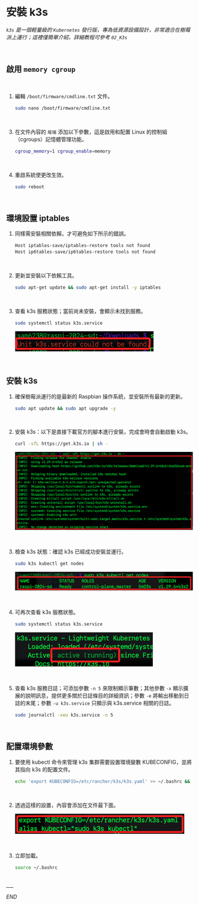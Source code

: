 # 安裝 k3s

_`k3s` 是一個輕量級的 `Kubernetes` 發行版，專為低資源設備設計，非常適合在樹莓派上運行；這裡僅簡單介紹，詳細教程可參考 `02_K3s`_

<br>

## 啟用 `memory cgroup`

<br>

1. 編輯 `/boot/firmware/cmdline.txt` 文件。

    ```bash
    sudo nano /boot/firmware/cmdline.txt
    ```

<br>

3. 在文件內容的 `尾端` 添加以下參數，這是啟用和配置 Linux 的控制組（cgroups）記憶體管理功能。

    ```bash
    cgroup_memory=1 cgroup_enable=memory
    ```

<br>

4. 重啟系統使更改生效。

    ```bash
    sudo reboot
    ```

<br>

## 環境設置 iptables 

1. 同樣需安裝相關依賴，才可避免如下所示的錯誤。

    ```bash
    Host iptables-save/iptables-restore tools not found
    Host ip6tables-save/ip6tables-restore tools not found
    ```

<br>

2. 更新並安裝以下依賴工具。

    ```bash
    sudo apt-get update && sudo apt-get install -y iptables
    ```

<br>

3. 查看 k3s 服務狀態；當前尚未安裝，會顯示未找到服務。

    ```bash
    sudo systemctl status k3s.service
    ```

    ![](images/img_33.png)

<br>

## 安裝 k3s

1. 確保樹莓派運行的是最新的 Raspbian 操作系統，並安裝所有最新的更新。

    ```bash
    sudo apt update && sudo apt upgrade -y
    ```

<br>

2. 安裝 k3s：以下是直接下載官方的腳本進行安裝，完成會時會自動啟動 k3s。

    ```bash
    curl -sfL https://get.k3s.io | sh -
    ```

    ![](images/img_10.png)

<br>

3. 檢查 k3s 狀態：確認 k3s 已經成功安裝並運行。

    ```bash
    sudo k3s kubectl get nodes
    ```

    ![](images/img_02.png)

<br>

4. 可再次查看 k3s 服務狀態。

    ```bash
    sudo systemctl status k3s.service
    ```

    ![](images/img_34.png)

<br>

5. 查看 k3s 服務日誌；可添加參數 `-n 5` 來限制顯示筆數；其他參數 `-x` 顯示擴展的說明訊息，提供更多關於日誌條目的詳細資訊；參數 `-e` 將輸出移動到日誌的末尾；參數 `-u k3s.service` 只顯示與 k3s.service 相關的日誌。

    ```bash
    sudo journalctl -xeu k3s.service -n 5
    ```

<br>

## 配置環境參數

1. 要使用 kubectl 命令來管理 k3s 集群需要設置環境變數 KUBECONFIG，並將其指向 k3s 的配置文件。

    ```bash
    echo 'export KUBECONFIG=/etc/rancher/k3s/k3s.yaml' >> ~/.bashrc && echo 'alias kubectl="sudo k3s kubectl"' >> ~/.bashrc
    ```

<br>

2. 透過這樣的設置，內容會添加在文件最下面。

    ![](images/img_03.png)

<br>

3. 立即加載。

    ```bash
    source ~/.bashrc
    ```

<br>
___

_END_